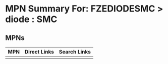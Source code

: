 



# MPN Summary For: FZEDIODESMC > diode : SMC

## MPNs
  

|MPN|Direct Links|Search Links|
| :--- | :--- | :--- |
||||
